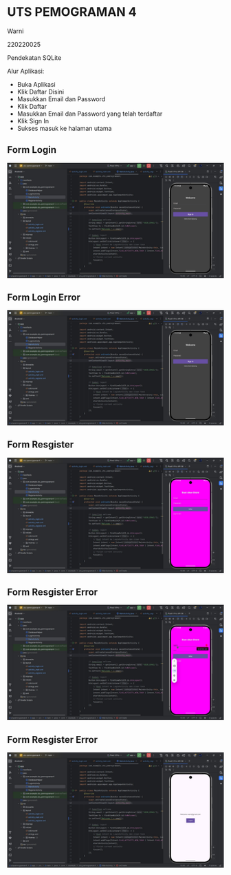 # UTS PEMOGRAMAN 4
Warni

220220025

Pendekatan SQLite

Alur Aplikasi:
- Buka Aplikasi
- Klik Daftar Disini
- Masukkan Email dan Password
- Klik Daftar
- Masukkan Email dan Password yang telah terdaftar
- Klik Sign In
- Sukses masuk ke halaman utama


## Form Login

![login](https://github.com/inraw/Pemograman4-UMB/blob/master/image/login.jpeg) 

## Form Login Error

![login_error](https://github.com/inraw/Pemograman4-UMB/blob/master/image/login.jpeg) 

## Form Resgister

![register](https://github.com/inraw/Pemograman4-UMB/blob/master/image/buat_akun.jpeg) 

## Form Resgister Error

![register_error](https://github.com/inraw/Pemograman4-UMB/blob/master/image/buat_akun_error.jpeg) 

## Form Resgister Error

![utama](https://github.com/inraw/Pemograman4-UMB/blob/master/image/WhatsApp%20Image%202025-05-24%20at%2019.24.08%20(4).jpeg) 

